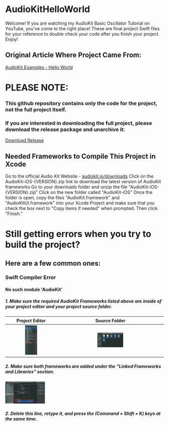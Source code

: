 # AudioKitHelloWorld

Welcome! If you are watching my AudioKit Basic Oscillator Tutorial on YouTube, you've come to the right place! These are final project Swift files for your reference to double check your code after you finish your project. Enjoy!

## Original Article Where Project Came From:
[AudioKit Examples - Hello World](https://audiokit.io/examples/HelloWorld/)

# PLEASE NOTE:

### This github repository contains only the code for the project, not the full project itself.

### If you are interested in downloading the full project, please download the release package and unarchive it:
[Download Release]()

## Needed Frameworks to Compile This Project in Xcode
Go to the official Audio Kit Website - [audiokit.io/downloads](https://audiokit.io/downloads)
Click on the AudioKit-iOS-{VERSION}.zip link to download the latest version of AudioKit frameworks
Go to your downloads folder and unzip the file "AudioKit-iOS-{VERSION}.zip"
Click on the new folder called "AudioKit-iOS"
Once the folder is open, copy the files "AudioKit.framework" and "AudioKitUI.framework" into your Xcode Project and make sure that you check the box next to "Copy items if needed" when prompted. Then click "Finish."

# Still getting errors when you try to build the project?
## Here are a few common ones:
### Swift Compiler Error
#### No such module 'AudioKit'
##### 1. Make sure the required AudioKit Frameworks listed above are inside of your project editor and your project source folder.

Project Editor            |  Source Folder
:-------------------------:|:-------------------------:
<img src="images/inside_project.png" alt="Inside Project" style="width:25%">  |  <img src="images/inside_project_folder.png" alt="Inside Project Folder" style="width:25%">

##### 2. Make sure both frameworks are added under the "Linked Frameworks and Libraries" section.
<img src="images/linked.png" alt="Linked" style="width:25%">

##### 2. Delete this line, retype it, and press the (Command + Shift + K) keys at the same time.
